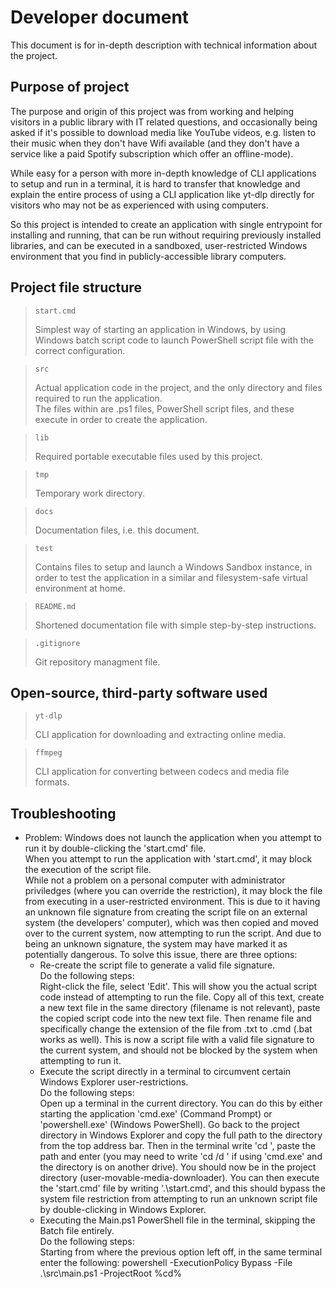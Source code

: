 # Developer document

This document is for in-depth description with technical information about the project.

## Purpose of project

The purpose and origin of this project was from working and helping visitors in a public library with IT related questions, and occasionally being asked if it's possible to download media like YouTube videos, e.g. listen to their music when they don't have Wifi available (and they don't have a service like a paid Spotify subscription which offer an offline-mode).

While easy for a person with more in-depth knowledge of CLI applications to setup and run in a terminal, it is hard to transfer that knowledge and explain the entire process of using a CLI application like yt-dlp directly for visitors who may not be as experienced with using computers.

So this project is intended to create an application with single entrypoint for installing and running, that can be run without requiring previously installed libraries, and can be executed in a sandboxed, user-restricted Windows environment that you find in publicly-accessible library computers.

## Project file structure

> ``start.cmd``
>
> Simplest way of starting an application in Windows, by using Windows batch script code to launch PowerShell script file with the correct configuration.

> ``src``
>
> Actual application code in the project, and the only directory and files required to run the application.\
> The files within are .ps1 files, PowerShell script files, and these execute in order to create the application.

> ``lib``
>
> Required portable executable files used by this project.

> ``tmp``
>
> Temporary work directory.

> ``docs``
>
> Documentation files, i.e. this document.

> ``test``
>
> Contains files to setup and launch a Windows Sandbox instance, in order to test the application in a similar and filesystem-safe virtual environment at home.

> ``README.md``
>
> Shortened documentation file with simple step-by-step instructions.

> ``.gitignore``
>
> Git repository managment file.

## Open-source, third-party software used

> ``yt-dlp``
>
> CLI application for downloading and extracting online media.

> ``ffmpeg``
>
> CLI application for converting between codecs and media file formats.

## Troubleshooting

- Problem: Windows does not launch the application when you attempt to run it by double-clicking the 'start.cmd' file.\
When you attempt to run the application with 'start.cmd', it may block the execution of the script file.\
While not a problem on a personal computer with administrator priviledges (where you can override the restriction), it may block the file from executing in a user-restricted environment. This is due to it having an unknown file signature from creating the script file on an external system (the developers' computer), which was then copied and moved over to the current system, now attempting to run the script. And due to being an unknown signature, the system may have marked it as potentially dangerous. To solve this issue, there are three options:
    - Re-create the script file to generate a valid file signature.\
    Do the following steps:\
    Right-click the file, select 'Edit'. This will show you the actual script code instead of attempting to run the file. Copy all of this text, create a new text file in the same directory (filename is not relevant), paste the copied script code into the new text file. Then rename file and specifically change the extension of the file from .txt to .cmd (.bat works as well). This is now a script file with a valid file signature to the current system, and should not be blocked by the system when attempting to run it.
    - Execute the script directly in a terminal to circumvent certain Windows Explorer user-restrictions.\
    Do the following steps:\
    Open up a terminal in the current directory. You can do this by either starting the application 'cmd.exe' (Command Prompt) or 'powershell.exe' (Windows PowerShell). Go back to the project directory in Windows Explorer and copy the full path to the directory from the top address bar. Then in the terminal write 'cd ', paste the path and enter (you may need to write 'cd /d ' if using 'cmd.exe' and the directory is on another drive). You should now be in the project directory (user-movable-media-downloader). You can then execute the 'start.cmd' file by writing '.\start.cmd', and this should bypass the system file restriction from attempting to run an unknown script file by double-clicking in Windows Explorer.
    - Executing the Main.ps1 PowerShell file in the terminal, skipping the Batch file entirely.\
    Do the following steps:\
    Starting from where the previous option left off, in the same terminal enter the following: powershell -ExecutionPolicy Bypass -File .\src\main.ps1 -ProjectRoot %cd%